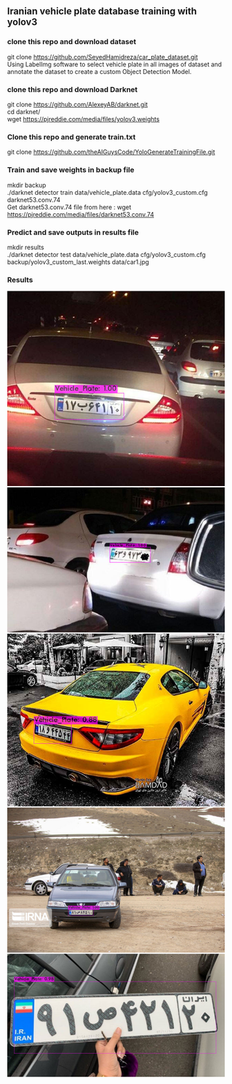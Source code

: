 ## Iranian vehicle plate database training with yolov3
### clone this repo and download dataset
git clone https://github.com/SeyedHamidreza/car_plate_dataset.git <br />
Using LabelImg software to select vehicle plate in all images of dataset and annotate the dataset to create a custom Object Detection Model.

### clone this repo and download Darknet
git clone https://github.com/AlexeyAB/darknet.git <br />
cd darknet/ <br />
wget https://pjreddie.com/media/files/yolov3.weights

### Clone this repo and generate train.txt
git clone https://github.com/theAIGuysCode/YoloGenerateTrainingFile.git

### Train and save weights in backup file
mkdir backup <br />
./darknet detector train data/vehicle_plate.data cfg/yolov3_custom.cfg darknet53.conv.74 <br />
Get darknet53.conv.74 file from here : wget https://pjreddie.com/media/files/darknet53.conv.74

### Predict and save outputs in results file
mkdir results <br />
./darknet detector test data/vehicle_plate.data cfg/yolov3_custom.cfg backup/yolov3_custom_last.weights data/car1.jpg

### Results
![My Image](results/car1.jpg)
![My Image](results/car2.jpg)
![My Image](results/car3.jpg)
![My Image](results/car4.jpg)
![My Image](results/car5.jpg)
